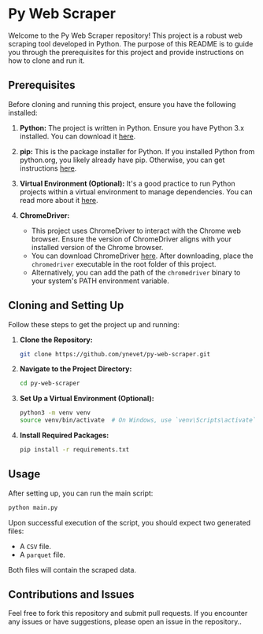 # Py Web Scraper

Welcome to the Py Web Scraper repository! This project is a robust web scraping tool developed in Python. The purpose of this README is to guide you through the prerequisites for this project and provide instructions on how to clone and run it.

## Prerequisites

Before cloning and running this project, ensure you have the following installed:

1. **Python:** The project is written in Python. Ensure you have Python 3.x installed. You can download it [here](https://www.python.org/downloads/).

2. **pip:** This is the package installer for Python. If you installed Python from python.org, you likely already have pip. Otherwise, you can get instructions [here](https://pip.pypa.io/en/stable/installation/).

3. **Virtual Environment (Optional):** It's a good practice to run Python projects within a virtual environment to manage dependencies. You can read more about it [here](https://docs.python.org/3/tutorial/venv.html).

4. **ChromeDriver:**
   - This project uses ChromeDriver to interact with the Chrome web browser. Ensure the version of ChromeDriver aligns with your installed version of the Chrome browser.
   - You can download ChromeDriver [here](https://sites.google.com/a/chromium.org/chromedriver/). After downloading, place the `chromedriver` executable in the root folder of this project.
   - Alternatively, you can add the path of the `chromedriver` binary to your system's PATH environment variable.

## Cloning and Setting Up

Follow these steps to get the project up and running:

1. **Clone the Repository:**

   ```bash
   git clone https://github.com/ynevet/py-web-scraper.git
   ```

2. **Navigate to the Project Directory:**

   ```bash
   cd py-web-scraper
   ```

3. **Set Up a Virtual Environment (Optional):**

   ```bash
   python3 -m venv venv
   source venv/bin/activate  # On Windows, use `venv\Scripts\activate`
   ```

4. **Install Required Packages:**
   ```bash
   pip install -r requirements.txt
   ```

## Usage

After setting up, you can run the main script:

```bash
python main.py
```

Upon successful execution of the script, you should expect two generated files:

- A `CSV` file.
- A `parquet` file.

Both files will contain the scraped data.

## Contributions and Issues

Feel free to fork this repository and submit pull requests. If you encounter any issues or have suggestions, please open an issue in the repository..
